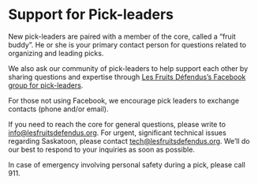 # Support for Pick-leaders

New pick-leaders are paired with a member of the core, called a “fruit buddy”. He or she is your primary contact person for questions related to organizing and leading picks.

We also ask our community of pick-leaders to help support each other by sharing questions and expertise through [Les Fruits Défendus’s Facebook group for pick-leaders](https://www.facebook.com/groups/1915569122052107/).

For those not using Facebook, we encourage pick leaders to exchange contacts (phone and/or email).

If you need to reach the core for general questions, please write to [info@lesfruitsdefendus.org](mailto:info@lesfruitsdefendus.org). For urgent, significant technical issues regarding Saskatoon, please contact [tech@lesfruitsdefendus.org](mailto:tech@lesfruitsdefendus.org). We’ll do our best to respond to your inquiries as soon as possible.

In case of emergency involving personal safety during a pick, please call 911.

